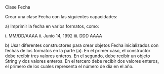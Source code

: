 Clase Fecha

Crear una clase Fecha con las siguientes capacidades:

a) Imprimir la fecha en varios formatos, como:

i. MM/DD/AAAA ii. Junio 14, 1992 iii. DDD AAAA

b) Usar diferentes constructores para crear objetos Fecha inicializados con fechas de los formatos en la parte (a). En el primer caso, el constructor debe recibir tres valores enteros. En el segundo, debe recibir un objeto String y dos valores enteros. En el tercero debe recibir dos valores enteros, el primero de los cuales representa el número de día en el año.